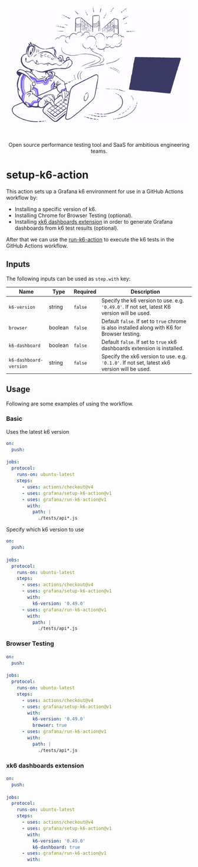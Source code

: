 <div align="center">

  <img
    src="./k6.gif"
    width="600"
    style="pointer-events: none;" />

  <br />
  Open source performance testing tool and SaaS for ambitious engineering teams.

</div>

# setup-k6-action

This action sets up a Grafana k6 environment for use in a GitHub Actions workflow by:

- Installing a specific version of k6.
- Installing Chrome for Browser Testing (optional).
- Installing [xk6 dashboards extension](https://github.com/grafana/xk6-dashboard) in order to generate Grafana dashboards from k6 test results (optional).

After that we can use the [run-k6-action](https://github.com/grafana/run-k6-action/) to execute the k6 tests in the GitHub Actions workflow.

## Inputs

The following inputs can be used as `step.with` key:

| Name                   | Type    | Required | Description                                                                                   |
| ---------------------- | ------- | -------- | --------------------------------------------------------------------------------------------- |
| `k6-version`           | string  | `false`  | Specify the k6 version to use. e.g. `'0.49.0'`. If not set, latest K6 version will be used.   |
| `browser`              | boolean | `false`  | Default `false`. If set to `true` chrome is also installed along with K6 for Browser testing. |
| `k6-dashboard`         | boolean | `false`  | Default `false`. If set to `true` xk6 dashboards extension is installed.                      |
| `k6-dashboard-version` | string  | `false`  | Specify the xk6 version to use. e.g. `'0.1.0'`. If not set, latest xk6 version will be used.  |

## Usage

Following are some examples of using the workflow.

### Basic

Uses the latest k6 version

```yaml
on:
  push:

jobs:
  protocol:
    runs-on: ubuntu-latest
    steps:
      - uses: actions/checkout@v4
      - uses: grafana/setup-k6-action@v1
      - uses: grafana/run-k6-action@v1
        with:
          path: |
            ./tests/api*.js
```

Specify which k6 version to use

```yaml
on:
  push:

jobs:
  protocol:
    runs-on: ubuntu-latest
    steps:
      - uses: actions/checkout@v4
      - uses: grafana/setup-k6-action@v1
        with:
          k6-version: '0.49.0'
      - uses: grafana/run-k6-action@v1
        with:
          path: |
            ./tests/api*.js
```

### Browser Testing

```yaml
on:
  push:

jobs:
  protocol:
    runs-on: ubuntu-latest
    steps:
      - uses: actions/checkout@v4
      - uses: grafana/setup-k6-action@v1
        with:
          k6-version: '0.49.0'
          browser: true
      - uses: grafana/run-k6-action@v1
        with:
          path: |
            ./tests/api*.js
```
### xk6 dashboards extension

```yaml
on:
  push:

jobs:
  protocol:
    runs-on: ubuntu-latest
    steps:
      - uses: actions/checkout@v4
      - uses: grafana/setup-k6-action@v1
        with:
          k6-version: '0.49.0'
          k6-dashboard: true
      - uses: grafana/run-k6-action@v1
        with:
```
